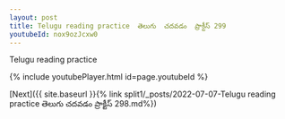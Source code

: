 ```yaml
---
layout: post
title: Telugu reading practice  తెలుగు  చదవడం  ప్రాక్టీస్ 299
youtubeId: nox9ozJcxw0
---
```

 
 
Telugu reading practice
 
 
 
 
 


{% include youtubePlayer.html id=page.youtubeId %}
 
[Next]({{ site.baseurl }}{% link  split1/_posts/2022-07-07-Telugu reading practice  తెలుగు  చదవడం  ప్రాక్టీస్ 298.md%})
 

